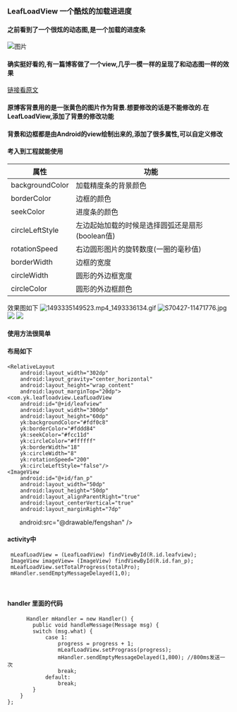 ### LeafLoadView 一个酷炫的加载进进度
#### 之前看到了一个很炫的动态图,是一个加载的进度条
![图片](https://raw.githubusercontent.com/Ajian-studio/GALeafLoading/master/raw/leaf_loading_readme.gif)
#### 确实挺好看的,有一篇博客做了一个view,几乎一模一样的呈现了和动态图一样的效果
[链接看原文](https://github.com/Ajian-studio/GALeafLoading)
#### 原博客背景用的是一张黄色的图片作为背景.想要修改的话是不能修改的.在LeafLoadView,添加了背景的修改功能
#### 背景和边框都是由Android的view绘制出来的,添加了很多属性,可以自定义修改
#### 考入到工程就能使用
| 属性            | 功能   | 
| ------------------- | ---- |
|backgroundColor | 加载精度条的背景颜色|
|borderColor |边框的颜色|
|seekColor|进度条的颜色|
|circleLeftStyle|左边起始加载的时候是选择圆弧还是扇形(boolean值)|
|rotationSpeed|右边圆形图片的旋转数度(一圈的毫秒值)|
|borderWidth |边框的宽度|
|circleWidth|圆形的外边框宽度|
|circleColor|圆形的外边框颜色|
效果图如下
![1493335149523.mp4_1493336134.gif](http://upload-images.jianshu.io/upload_images/3001453-19145f646c5844c8.gif?imageMogr2/auto-orient/strip)
![S70427-11471776.jpg](http://upload-images.jianshu.io/upload_images/3001453-6d2d8291fa120f53.jpg?imageMogr2/auto-orient/strip%7CimageView2/2/w/1240) ![](http://upload-images.jianshu.io/upload_images/3001453-9431f1f5bf717da9.jpg?imageMogr2/auto-orient/strip%7CimageView2/2/w/1240) ![](http://upload-images.jianshu.io/upload_images/3001453-6fe04582ea517d2f.jpg?imageMogr2/auto-orient/strip%7CimageView2/2/w/1240)
#### 使用方法很简单
#### 布局如下
    <RelativeLayout
        android:layout_width="302dp"
        android:layout_gravity="center_horizontal"
        android:layout_height="wrap_content"
        android:layout_marginTop="20dp">
    <com.yk.leafloadview.LeafLoadView
        android:id="@+id/leafview"
        android:layout_width="300dp"
        android:layout_height="60dp"
        yk:backgroundColor="#fdf0c8"
        yk:borderColor="#fddd84"
        yk:seekColor="#fcc11d"
        yk:circleColor="#ffffff"
        yk:borderWidth="18"
        yk:circleWidth="8"
        yk:rotationSpeed="200"
        yk:circleLeftStyle="false"/>
    <ImageView
        android:id="@+id/fan_p"
        android:layout_width="50dp"
        android:layout_height="50dp"
        android:layout_alignParentRight="true"
        android:layout_centerVertical="true"
        android:layout_marginRight="7dp"
        android:src="@drawable/fengshan" />
#### activity中
     mLeafLoadView = (LeafLoadView) findViewById(R.id.leafview);
     ImageView imageView= (ImageView) findViewById(R.id.fan_p);
     mLeafLoadView.setTotalProgress(totalPro);
     mHandler.sendEmptyMessageDelayed(1,0);
     
#### handler 里面的代码

          Handler mHandler = new Handler() {
            public void handleMessage(Message msg) {
            switch (msg.what) {
                case 1:
                    progress = progress + 1;
                    mLeafLoadView.setPrograss(progress);
                    mHandler.sendEmptyMessageDelayed(1,800); //800ms发送一次
                    break;
                default:
                    break;
            }
        }
    };
     


